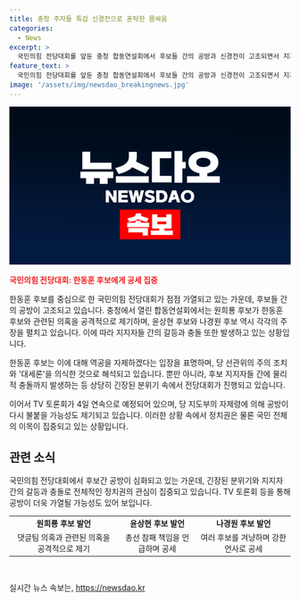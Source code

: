 ```yaml
---
title: 충청 주자들 특검 신경전으로 혼탁한 몸싸움
categories:
  - News
excerpt: >
  국민의힘 전당대회를 앞둔 충청 합동연설회에서 후보들 간의 공방과 신경전이 고조되면서 지지자들 간 충돌도 발생했습니다. 원희룡 후보는 한동훈 후보와 관련된 의혹을 제기하며, 후보들 간 총선 참패 책임과 이재명 당에 대한 비판이 이어졌습니다. 댓글팀 의혹과 관련한 공격적 발언으로 분위기가 과열되며, 지도부의 자제령과 출입 통제가 강화되었습니다. TV 토론회가 예정되어 있으며, 당권주자들의 공방이 다시 불붙을 가능성이 있습니다. (150자)
feature_text: >
  국민의힘 전당대회를 앞둔 충청 합동연설회에서 후보들 간의 공방과 신경전이 고조되면서 지지자들 간 충돌도 발생했습니다. 원희룡 후보는 한동훈 후보와 관련된 의혹을 제기하며, 후보들 간 총선 참패 책임과 이재명 당에 대한 비판이 이어졌습니다. 댓글팀 의혹과 관련한 공격적 발언으로 분위기가 과열되며, 지도부의 자제령과 출입 통제가 강화되었습니다. TV 토론회가 예정되어 있으며, 당권주자들의 공방이 다시 불붙을 가능성이 있습니다. (150자)
image: '/assets/img/newsdao_breakingnews.jpg'
---
```


<p><img src="/assets/img/newsdao_breakingnews.jpg" alt="cryptoinkorea 속보" /></p>

<p><b><span style="color: #ee2323;">국민의힘 전당대회: 한동훈 후보에게 공세 집중</span></b></p>

<p>한동훈 후보를 중심으로 한 국민의힘 전당대회가 점점 가열되고 있는 가운데, 후보들 간의 공방이 고조되고 있습니다. 충청에서 열린 합동연설회에서는 원희룡 후보가 한동훈 후보와 관련된 의혹을 공격적으로 제기하며, 윤상현 후보와 나경원 후보 역시 각각의 주장을 펼치고 있습니다. 이에 따라 지지자들 간의 갈등과 충돌 또한 발생하고 있는 상황입니다. </p>

<p>한동훈 후보는 이에 대해 역공을 자제하겠다는 입장을 표명하며, 당 선관위의 주의 조치와 '대세론'을 의식한 것으로 해석되고 있습니다. 뿐만 아니라, 후보 지지자들 간에 물리적 충돌까지 발생하는 등 상당히 긴장된 분위기 속에서 전당대회가 진행되고 있습니다. </p>

<p>이어서 TV 토론회가 4일 연속으로 예정되어 있으며, 당 지도부의 자제령에 의해 공방이 다시 불붙을 가능성도 제기되고 있습니다. 이러한 상황 속에서 정치권은 물론 국민 전체의 이목이 집중되고 있는 상황입니다. </p>

<h2 data-ke-size="size26">관련 소식</h2>

<p data-ke-size="size16">국민의힘 전당대회에서 후보간 공방이 심화되고 있는 가운데, 긴장된 분위기와 지지자 간의 갈등과 충돌로 전체적인 정치권의 관심이 집중되고 있습니다. TV 토론회 등을 통해 공방이 더욱 가열될 가능성도 있어 보입니다. </p>

<table>
<tbody>
<tr>
<td style="text-align: center; height: 17px;"><b>원희룡 후보 발언</b></td>
<td style="text-align: center; height: 17px;"><b>윤상현 후보 발언</b></td>
<td style="text-align: center; height: 17px;"><b>나경원 후보 발언</b></td>
</tr>
<tr>
<td style="text-align: center; height: 17px;">댓글팀 의혹과 관련된 의혹을 공격적으로 제기</td>
<td style="text-align: center; height: 17px;">총선 참패 책임을 언급하며 공세</td>
<td style="text-align: center; height: 17px;">여러 후보를 겨냥하며 강한 언사로 공세</td>
</tr>
</tbody>
</table>

<p data-ke-size="size16">&nbsp;</p>
실시간 뉴스 속보는, <a href="https://newsdao.kr" rel="dofollow">https://newsdao.kr</a>


